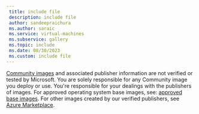 ```yaml
---
 title: include file
 description: include file
 author: sandeepraichura
 ms.author: saraic
 ms.service: virtual-machines
 ms.subservice: gallery
 ms.topic: include
 ms.date: 08/30/2023
 ms.custom: include file
---
```


[Community images](../share-gallery-community.md) and associated publisher information are not verified or tested by Microsoft. You are solely responsible for any Community image you deploy or use. You're responsible for your dealings with the publishers of images. For approved operating system base images, see: [approved base images](https://go.microsoft.com/fwlink/?linkid=2245050). For other images created by our verified publishers, see [Azure Marketplace](https://go.microsoft.com/fwlink/?LinkId=2243198).
